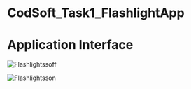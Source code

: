 # CodSoft_Task1_FlashlightApp
# Application Interface
![Flashlightssoff](https://github.com/AbhishekSoni15/CodSoft_Task1_FlashlightApp/assets/106659519/1ca87650-6306-4fcd-a7a4-03e669b0deec)

![Flashlightsson](https://github.com/AbhishekSoni15/CodSoft_Task1_FlashlightApp/assets/106659519/3b8b9c26-c9bb-424d-980c-bc027b9e7616)
